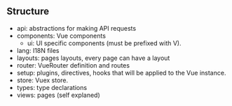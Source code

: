 ## Structure

-   api: abstractions for making API requests
-   components: Vue components
    -   ui: UI specific components (must be prefixed with V).
-   lang: I18N files
-   layouts: pages layouts, every page can have a layout
-   router: VueRouter definition and routes
-   setup: plugins, directives, hooks that will be applied to the Vue instance.
-   store: Vuex store.
-   types: type declarations
-   views: pages (self explaned)
